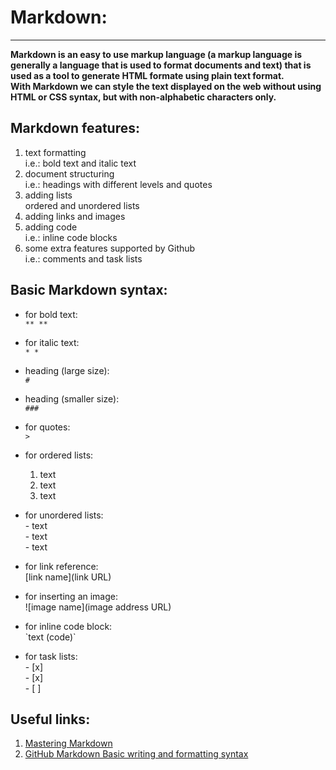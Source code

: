 # Markdown:
-----------
**Markdown is an easy to use markup language (a markup language is generally a language that is used to format documents and text) that is used as a tool to generate HTML formate using plain text format.  
With Markdown we can style the text displayed on the web without using HTML or CSS syntax, but with non-alphabetic characters only.**


## Markdown features:
1.  text formatting  
    i.e.: bold text and italic text
2. document structuring  
    i.e.: headings with different levels and quotes 
3. adding lists  
    ordered and unordered lists
4. adding links and images
5. adding code  
    i.e.: inline code blocks
6. some extra features supported by Github  
    i.e.: comments and task lists

## Basic Markdown syntax:

- for bold text:  
    `** **`
- for italic text:  
    `* *`
- heading (large size):  
    `#`
- heading (smaller size):  
    `###`
- for quotes:  
    `>`
- for ordered lists:  
    1. text
    1. text
    1. text
    
- for unordered lists:  
    \- text  
    \- text  
    \- text
    
- for link reference:  
    \[link name](link URL)
- for inserting an image:  
    \![image name]\(image address URL)
- for inline code block:  
    \`text (code)`
- for task lists:  
    \- [x]  
    \- [x]  
    \- [ ]
    
## Useful links:
    
1. [Mastering Markdown](https://guides.github.com/features/mastering-markdown/)
2. [GitHub Markdown Basic writing and formatting syntax](https://help.github.com/en/github/writing-on-github/basic-writing-and-formatting-syntax#paragraphs)
